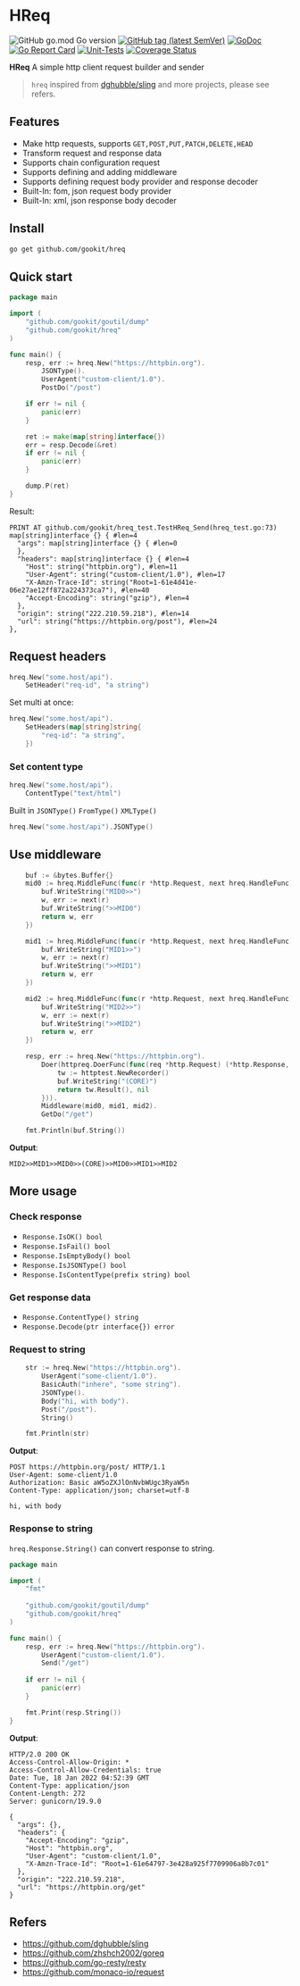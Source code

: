 # HReq

![GitHub go.mod Go version](https://img.shields.io/github/go-mod/go-version/gookit/hreq?style=flat-square)
[![GitHub tag (latest SemVer)](https://img.shields.io/github/tag/gookit/hreq)](https://github.com/gookit/goutil)
[![GoDoc](https://godoc.org/github.com/gookit/hreq?status.svg)](https://pkg.go.dev/github.com/gookit/hreq)
[![Go Report Card](https://goreportcard.com/badge/github.com/gookit/hreq)](https://goreportcard.com/report/github.com/gookit/hreq)
[![Unit-Tests](https://github.com/gookit/hreq/workflows/Unit-Tests/badge.svg)](https://github.com/gookit/hreq/actions)
[![Coverage Status](https://coveralls.io/repos/github/gookit/hreq/badge.svg?branch=main)](https://coveralls.io/github/gookit/hreq?branch=main)

**HReq** A simple http client request builder and sender

> `hreq` inspired from [dghubble/sling][1] and more projects, please see refers.

## Features

- Make http requests, supports `GET,POST,PUT,PATCH,DELETE,HEAD`
- Transform request and response data
- Supports chain configuration request
- Supports defining and adding middleware
- Supports defining request body provider and response decoder
- Built-In: fom, json request body provider
- Built-In: xml, json response body decoder

## Install

```bash
go get github.com/gookit/hreq
```

## Quick start

```go
package main

import (
	"github.com/gookit/goutil/dump"
	"github.com/gookit/hreq"
)

func main() {
	resp, err := hreq.New("https://httpbin.org").
		JSONType().
		UserAgent("custom-client/1.0").
		PostDo("/post")

	if err != nil {
		panic(err)
	}

	ret := make(map[string]interface{})
	err = resp.Decode(&ret)
	if err != nil {
		panic(err)
	}

	dump.P(ret)
}
```

Result:

```text
PRINT AT github.com/gookit/hreq_test.TestHReq_Send(hreq_test.go:73)
map[string]interface {} { #len=4
  "args": map[string]interface {} { #len=0
  },
  "headers": map[string]interface {} { #len=4
    "Host": string("httpbin.org"), #len=11
    "User-Agent": string("custom-client/1.0"), #len=17
    "X-Amzn-Trace-Id": string("Root=1-61e4d41e-06e27ae12ff872a224373ca7"), #len=40
    "Accept-Encoding": string("gzip"), #len=4
  },
  "origin": string("222.210.59.218"), #len=14
  "url": string("https://httpbin.org/post"), #len=24
},
```

## Request headers

```go
hreq.New("some.host/api").
	SetHeader("req-id", "a string")
```

Set multi at once:

```go
hreq.New("some.host/api").
	SetHeaders(map[string]string{
		"req-id": "a string",
	})
```

### Set content type

```go
hreq.New("some.host/api").
    ContentType("text/html")
```

Built in `JSONType()` `FromType()` `XMLType()`

```go
hreq.New("some.host/api").JSONType()
```


## Use middleware

```go
	buf := &bytes.Buffer{}
	mid0 := hreq.MiddleFunc(func(r *http.Request, next hreq.HandleFunc) (*hreq.Response, error) {
		buf.WriteString("MID0>>")
		w, err := next(r)
		buf.WriteString(">>MID0")
		return w, err
	})

	mid1 := hreq.MiddleFunc(func(r *http.Request, next hreq.HandleFunc) (*hreq.Response, error) {
		buf.WriteString("MID1>>")
		w, err := next(r)
		buf.WriteString(">>MID1")
		return w, err
	})

	mid2 := hreq.MiddleFunc(func(r *http.Request, next hreq.HandleFunc) (*hreq.Response, error) {
		buf.WriteString("MID2>>")
		w, err := next(r)
		buf.WriteString(">>MID2")
		return w, err
	})

	resp, err := hreq.New("https://httpbin.org").
		Doer(httpreq.DoerFunc(func(req *http.Request) (*http.Response, error) {
			tw := httptest.NewRecorder()
			buf.WriteString("(CORE)")
			return tw.Result(), nil
		})).
		Middleware(mid0, mid1, mid2).
		GetDo("/get")

    fmt.Println(buf.String())
```

**Output**:

```text
MID2>>MID1>>MID0>>(CORE)>>MID0>>MID1>>MID2
```

## More usage

### Check response

- `Response.IsOK() bool`
- `Response.IsFail() bool`
- `Response.IsEmptyBody() bool`
- `Response.IsJSONType() bool`
- `Response.IsContentType(prefix string) bool`

### Get response data

- `Response.ContentType() string`
- `Response.Decode(ptr interface{}) error`

### Request to string

```go
    str := hreq.New("https://httpbin.org").
		UserAgent("some-client/1.0").
		BasicAuth("inhere", "some string").
		JSONType().
		Body("hi, with body").
		Post("/post").
		String()

	fmt.Println(str)
```

**Output**:

```text
POST https://httpbin.org/post/ HTTP/1.1
User-Agent: some-client/1.0
Authorization: Basic aW5oZXJlOnNvbWUgc3RyaW5n
Content-Type: application/json; charset=utf-8

hi, with body
```

### Response to string

`hreq.Response.String()` can convert response to string.

```go
package main

import (
	"fmt"
	
	"github.com/gookit/goutil/dump"
	"github.com/gookit/hreq"
)

func main() {
	resp, err := hreq.New("https://httpbin.org").
		UserAgent("custom-client/1.0").
		Send("/get")
	
	if err != nil {
		panic(err)
	}

	fmt.Print(resp.String())
}
```

**Output**:

```text
HTTP/2.0 200 OK
Access-Control-Allow-Origin: *
Access-Control-Allow-Credentials: true
Date: Tue, 18 Jan 2022 04:52:39 GMT
Content-Type: application/json
Content-Length: 272
Server: gunicorn/19.9.0

{
  "args": {}, 
  "headers": {
    "Accept-Encoding": "gzip", 
    "Host": "httpbin.org", 
    "User-Agent": "custom-client/1.0", 
    "X-Amzn-Trace-Id": "Root=1-61e64797-3e428a925f7709906a8b7c01"
  }, 
  "origin": "222.210.59.218", 
  "url": "https://httpbin.org/get"
}
```

## Refers

- https://github.com/dghubble/sling
- https://github.com/zhshch2002/goreq
- https://github.com/go-resty/resty
- https://github.com/monaco-io/request

[1]: https://github.com/dghubble/sling